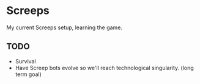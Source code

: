 # Screeps 
My current Screeps setup, learning the game.

## TODO
- Survival
- Have Screep bots evolve so we'll reach technological singularity. (long term goal)